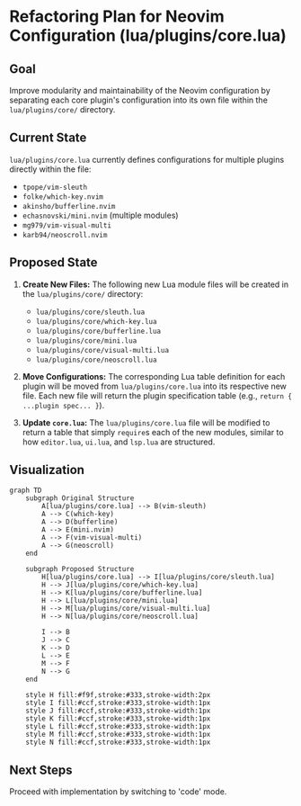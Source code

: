 # Refactoring Plan for Neovim Configuration (lua/plugins/core.lua)

## Goal

Improve modularity and maintainability of the Neovim configuration by separating each core plugin's configuration into its own file within the `lua/plugins/core/` directory.

## Current State

`lua/plugins/core.lua` currently defines configurations for multiple plugins directly within the file:

- `tpope/vim-sleuth`
- `folke/which-key.nvim`
- `akinsho/bufferline.nvim`
- `echasnovski/mini.nvim` (multiple modules)
- `mg979/vim-visual-multi`
- `karb94/neoscroll.nvim`

## Proposed State

1.  **Create New Files:** The following new Lua module files will be created in the `lua/plugins/core/` directory:

    - `lua/plugins/core/sleuth.lua`
    - `lua/plugins/core/which-key.lua`
    - `lua/plugins/core/bufferline.lua`
    - `lua/plugins/core/mini.lua`
    - `lua/plugins/core/visual-multi.lua`
    - `lua/plugins/core/neoscroll.lua`

2.  **Move Configurations:** The corresponding Lua table definition for each plugin will be moved from `lua/plugins/core.lua` into its respective new file. Each new file will return the plugin specification table (e.g., `return { ...plugin spec... }`).

3.  **Update `core.lua`:** The `lua/plugins/core.lua` file will be modified to return a table that simply `require`s each of the new modules, similar to how `editor.lua`, `ui.lua`, and `lsp.lua` are structured.

## Visualization

```mermaid
graph TD
    subgraph Original Structure
        A[lua/plugins/core.lua] --> B(vim-sleuth)
        A --> C(which-key)
        A --> D(bufferline)
        A --> E(mini.nvim)
        A --> F(vim-visual-multi)
        A --> G(neoscroll)
    end

    subgraph Proposed Structure
        H[lua/plugins/core.lua] --> I[lua/plugins/core/sleuth.lua]
        H --> J[lua/plugins/core/which-key.lua]
        H --> K[lua/plugins/core/bufferline.lua]
        H --> L[lua/plugins/core/mini.lua]
        H --> M[lua/plugins/core/visual-multi.lua]
        H --> N[lua/plugins/core/neoscroll.lua]

        I --> B
        J --> C
        K --> D
        L --> E
        M --> F
        N --> G
    end

    style H fill:#f9f,stroke:#333,stroke-width:2px
    style I fill:#ccf,stroke:#333,stroke-width:1px
    style J fill:#ccf,stroke:#333,stroke-width:1px
    style K fill:#ccf,stroke:#333,stroke-width:1px
    style L fill:#ccf,stroke:#333,stroke-width:1px
    style M fill:#ccf,stroke:#333,stroke-width:1px
    style N fill:#ccf,stroke:#333,stroke-width:1px
```

## Next Steps

Proceed with implementation by switching to 'code' mode.
